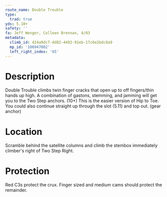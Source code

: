 ```yaml
---
route_name: Double Trouble
type:
  trad: true
yds: 5.10+
safety: ''
fa: Jeff Wenger, Colleen Brennan, 4/03
metadata:
  climb_id: 424a9dc7-dd82-4492-91eb-17c6e2bdc8a9
  mp_id: '106947082'
  left_right_index: '65'
---
```

# Description
Double Trouble climbs twin finger cracks that open up to off fingers/thin hands up high.  A combination of gastons, stemming, and jamming will get you to the Two Step anchors.  (10+) This is the easier version of Hip to Toe. You could also continue straight up through the slot (5.11) and top out. (gear anchor)

# Location
Scramble behind the satellite columns and climb the stembox immediately climber's right of Two Step Right.

# Protection
Red C3s protect the crux.  Finger sized and medium cams should protect the remainder.
